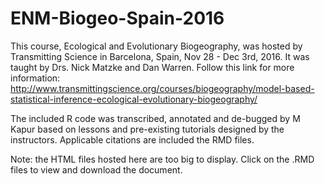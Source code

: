 # ENM-Biogeo-Spain-2016
This course, Ecological and Evolutionary Biogeography, was hosted by Transmitting Science in Barcelona, Spain, Nov 28 - Dec 3rd, 2016. It was taught by Drs. Nick Matzke and Dan Warren. Follow this link for more information: http://www.transmittingscience.org/courses/biogeography/model-based-statistical-inference-ecological-evolutionary-biogeography/

The included R code was transcribed, annotated and de-bugged by M Kapur based on lessons and pre-existing tutorials designed by the instructors. Applicable citations are included the RMD files.

Note: the HTML files hosted here are too big to display. Click on the .RMD files to view and download the document.
